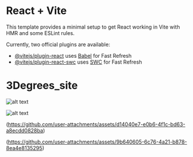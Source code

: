 # React + Vite

This template provides a minimal setup to get React working in Vite with HMR and some ESLint rules.

Currently, two official plugins are available:

- [@vitejs/plugin-react](https://github.com/vitejs/vite-plugin-react/blob/main/packages/plugin-react/README.md) uses [Babel](https://babeljs.io/) for Fast Refresh
- [@vitejs/plugin-react-swc](https://github.com/vitejs/vite-plugin-react-swc) uses [SWC](https://swc.rs/) for Fast Refresh

# 3Degrees_site


![alt text](image.png)

![alt text](image-1.png)

(https://github.com/user-attachments/assets/d14040e7-e0b6-4f1c-bd63-a8ecdd0828ba)

(https://github.com/user-attachments/assets/9b640605-6c76-4a21-b878-8ea4e8135295)

